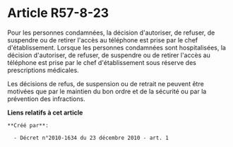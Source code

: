 # Article R57-8-23

Pour les personnes condamnées, la décision d'autoriser, de refuser, de suspendre ou de retirer l'accès au téléphone est prise
par le chef d'établissement. Lorsque les personnes condamnées sont hospitalisées, la décision d'autoriser, de refuser, de
suspendre ou de retirer l'accès au téléphone est prise par le chef d'établissement sous réserve des prescriptions médicales.

Les décisions de refus, de suspension ou de retrait ne peuvent être motivées que par le maintien du bon ordre et de la
sécurité ou par la prévention des infractions.

**Liens relatifs à cet article**

	**Créé par**:

	  - Décret n°2010-1634 du 23 décembre 2010 - art. 1

